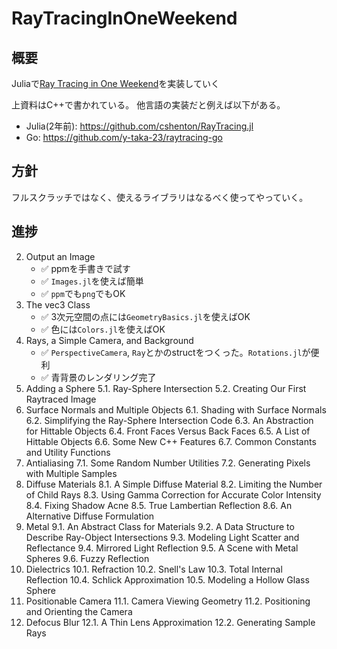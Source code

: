 # RayTracingInOneWeekend

## 概要
Juliaで[Ray Tracing in One Weekend](https://raytracing.github.io/books/RayTracingInOneWeekend.html)を実装していく

上資料はC++で書かれている。
他言語の実装だと例えば以下がある。
* Julia(2年前): https://github.com/cshenton/RayTracing.jl
* Go: https://github.com/y-taka-23/raytracing-go

## 方針
フルスクラッチではなく、使えるライブラリはなるべく使ってやっていく。

## 進捗
2. Output an Image
    * :white_check_mark: ppmを手書きで試す
    * :white_check_mark: `Images.jl`を使えば簡単
    * :white_check_mark: `ppm`でも`png`でもOK
3. The vec3 Class
    * :white_check_mark: 3次元空間の点には`GeometryBasics.jl`を使えばOK
    * :white_check_mark: 色には`Colors.jl`を使えばOK
4. Rays, a Simple Camera, and Background
    * :white_check_mark: `PerspectiveCamera`, `Ray`とかのstructをつくった。`Rotations.jl`が便利
    * :white_check_mark: 青背景のレンダリング完了
5. Adding a Sphere
    5.1. Ray-Sphere Intersection
    5.2. Creating Our First Raytraced Image
6. Surface Normals and Multiple Objects
    6.1. Shading with Surface Normals
    6.2. Simplifying the Ray-Sphere Intersection Code
    6.3. An Abstraction for Hittable Objects
    6.4. Front Faces Versus Back Faces
    6.5. A List of Hittable Objects
    6.6. Some New C++ Features
    6.7. Common Constants and Utility Functions
7. Antialiasing
    7.1. Some Random Number Utilities
    7.2. Generating Pixels with Multiple Samples
8. Diffuse Materials
    8.1. A Simple Diffuse Material
    8.2. Limiting the Number of Child Rays
    8.3. Using Gamma Correction for Accurate Color Intensity
    8.4. Fixing Shadow Acne
    8.5. True Lambertian Reflection
    8.6. An Alternative Diffuse Formulation
9. Metal
    9.1. An Abstract Class for Materials
    9.2. A Data Structure to Describe Ray-Object Intersections
    9.3. Modeling Light Scatter and Reflectance
    9.4. Mirrored Light Reflection
    9.5. A Scene with Metal Spheres
    9.6. Fuzzy Reflection
10. Dielectrics
    10.1. Refraction
    10.2. Snell's Law
    10.3. Total Internal Reflection
    10.4. Schlick Approximation
    10.5. Modeling a Hollow Glass Sphere
11. Positionable Camera
    11.1. Camera Viewing Geometry
    11.2. Positioning and Orienting the Camera
12. Defocus Blur
    12.1. A Thin Lens Approximation
    12.2. Generating Sample Rays
